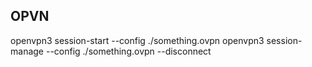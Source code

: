 ## OPVN
  openvpn3 session-start --config ./something.ovpn
  openvpn3 session-manage --config ./something.ovpn --disconnect
